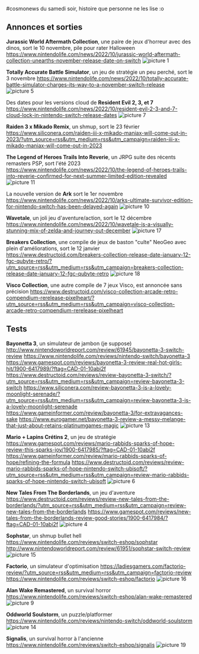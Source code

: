#cosmonews du samedi soir, histoire que personne ne les lise :o

## Annonces et sorties

**Jurassic World Aftermath Collection**, une paire de jeux d'horreur avec des dinos, sort le 10 novembre, pile pour rater Halloween
https://www.nintendolife.com/news/2022/10/jurassic-world-aftermath-collection-unearths-november-release-date-on-switch
![picture 1](https://i.imgur.com/gIggoDbm.jpg)  

**Totally Accurate Battle Simulator**, un jeu de stratégie un peu perché, sort le 3 novembre
https://www.nintendolife.com/news/2022/10/totally-accurate-battle-simulator-charges-its-way-to-a-november-switch-release
![picture 5](https://i.imgur.com/DlsnvFpm.png)  

Des dates pour les versions cloud de **Resident Evil 2, 3, et 7**
https://www.nintendolife.com/news/2022/10/resident-evil-2-3-and-7-cloud-lock-in-nintendo-switch-release-dates
![picture 7](https://i.imgur.com/mKFUlO7m.jpg)  

**Raiden 3 x Mikado Remix**, un shmup, sort le 23 février
https://www.siliconera.com/raiden-iii-x-mikado-maniax-will-come-out-in-2023/?utm_source=rss&utm_medium=rss&utm_campaign=raiden-iii-x-mikado-maniax-will-come-out-in-2023

**The Legend of Heroes Trails Into Reverie**, un JRPG suite des récents remasters PSP, sort l'été 2023
https://www.nintendolife.com/news/2022/10/the-legend-of-heroes-trails-into-reverie-confirmed-for-next-summer-limited-edition-revealed
![picture 11](https://i.imgur.com/04sqK6sm.png)  

La nouvelle version de **Ark** sort le 1er novembre
https://www.nintendolife.com/news/2022/10/arks-ultimate-survivor-edition-for-nintendo-switch-has-been-delayed-again
![picture 10](https://i.imgur.com/K8kVtpSm.jpg)  

**Wavetale**, un joli jeu d'aventure/action, sort le 12 décembre
https://www.nintendolife.com/news/2022/10/wavetale-is-a-visually-stunning-mix-of-zelda-and-journey-out-december
![picture 17](https://i.imgur.com/Jo0UYJbm.png)  

**Breakers Collection**, une compile de jeux de baston "culte" NeoGeo avec plein d'améliorations, sort le 12 janvier
https://www.destructoid.com/breakers-collection-release-date-january-12-fgc-qubyte-retro/?utm_source=rss&utm_medium=rss&utm_campaign=breakers-collection-release-date-january-12-fgc-qubyte-retro
![picture 18](https://i.imgur.com/wM3kezkm.jpg)  

**Visco Collection**, une autre compile de 7 jeux Visco, est annoncée sans précision
https://www.destructoid.com/visco-collection-arcade-retro-compendium-rerelease-pixelheart/?utm_source=rss&utm_medium=rss&utm_campaign=visco-collection-arcade-retro-compendium-rerelease-pixelheart

## Tests

**Bayonetta 3**, un simulateur de jambon (je suppose)
http://www.nintendoworldreport.com/review/61945/bayonetta-3-switch-review
https://www.nintendolife.com/reviews/nintendo-switch/bayonetta-3
https://www.gamespot.com/reviews/bayonetta-3-review-real-hot-girls-hit/1900-6417989/?ftag=CAD-01-10abi2f
https://www.destructoid.com/reviews/review-bayonetta-3-switch/?utm_source=rss&utm_medium=rss&utm_campaign=review-bayonetta-3-switch
https://www.siliconera.com/review-bayonetta-3-is-a-lovely-moonlight-serenade/?utm_source=rss&utm_medium=rss&utm_campaign=review-bayonetta-3-is-a-lovely-moonlight-serenade
https://www.gameinformer.com/review/bayonetta-3/for-extravagances-sake
https://www.eurogamer.net/bayonetta-3-review-a-messy-melange-that-just-about-retains-platinumgames-magic
![picture 13](https://i.imgur.com/x9YyyPFm.jpg)  

**Mario + Lapins Crétins 2**, un jeu de stratégie
https://www.gamespot.com/reviews/mario-rabbids-sparks-of-hope-review-this-sparks-joy/1900-6417985/?ftag=CAD-01-10abi2f
https://www.gameinformer.com/review/mario-rabbids-sparks-of-hope/refining-the-formula
https://www.destructoid.com/reviews/review-mario-rabbids-sparks-of-hope-nintendo-switch-ubisoft/?utm_source=rss&utm_medium=rss&utm_campaign=review-mario-rabbids-sparks-of-hope-nintendo-switch-ubisoft
![picture 6](https://i.imgur.com/Ns1Owqdm.png)  

**New Tales From The Borderlands**, un jeu d'aventure
https://www.destructoid.com/reviews/review-new-tales-from-the-borderlands/?utm_source=rss&utm_medium=rss&utm_campaign=review-new-tales-from-the-borderlands
https://www.gamespot.com/reviews/new-tales-from-the-borderlands-review-good-stories/1900-6417984/?ftag=CAD-01-10abi2f
![picture 4](https://i.imgur.com/LY2fHL4m.png)  

**Sophstar**, un shmup bullet hell
https://www.nintendolife.com/reviews/switch-eshop/sophstar
http://www.nintendoworldreport.com/review/61951/sophstar-switch-review
![picture 15](https://i.imgur.com/x15mtBom.jpg)  

**Factorio**, un simulateur d'optimisation
https://ladiesgamers.com/factorio-review/?utm_source=rss&utm_medium=rss&utm_campaign=factorio-review
https://www.nintendolife.com/reviews/switch-eshop/factorio
![picture 16](https://i.imgur.com/nRRFZ3Wm.png)  

**Alan Wake Remastered**, un survival horror
https://www.nintendolife.com/reviews/switch-eshop/alan-wake-remastered
![picture 9](https://i.imgur.com/iMixhpWm.png)  

**Oddworld Soulstorm**, un puzzle/platformer
https://www.nintendolife.com/reviews/nintendo-switch/oddworld-soulstorm
![picture 14](https://i.imgur.com/fXhE5W0m.jpg)  

**Signalis**, un survival horror à l'ancienne
https://www.nintendolife.com/reviews/switch-eshop/signalis
![picture 19](https://i.imgur.com/pZ4OuBdm.png)  
